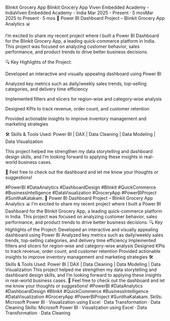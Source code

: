 
Blinkit Grocery App 
Blinkit Grocery App 
Viven Embedded Academy - IndiaViven Embedded Academy - India
Mar 2025 - Present · 5 mosMar 2025 to Present · 5 mos
🚀 Power BI Dashboard Project – Blinkit Grocery App Analytics 📊

I’m excited to share my recent project where I built a Power BI Dashboard for the Blinkit Grocery App, a leading quick-commerce platform in India. This project was focused on analyzing customer behavior, sales performance, and product trends to drive better business decisions.

🔍 Key Highlights of the Project:

Developed an interactive and visually appealing dashboard using Power BI

Analyzed key metrics such as daily/weekly sales trends, top-selling categories, and delivery time efficiency

Implemented filters and slicers for region-wise and category-wise analysis

Designed KPIs to track revenue, order count, and customer retention

Provided actionable insights to improve inventory management and marketing strategies

🛠 Skills & Tools Used: Power BI | DAX | Data Cleaning | Data Modeling | Data Visualization

This project helped me strengthen my data storytelling and dashboard design skills, and I’m looking forward to applying these insights in real-world business cases.

📌 Feel free to check out the dashboard and let me know your thoughts or suggestions!

#PowerBI #DataAnalytics #DashboardDesign #Blinkit #QuickCommerce #BusinessIntelligence #DataVisualization #GroceryApp #PowerBIProject #SunithaKatakam.
🚀 Power BI Dashboard Project – Blinkit Grocery App Analytics 📊 I’m excited to share my recent project where I built a Power BI Dashboard for the Blinkit Grocery App, a leading quick-commerce platform in India. This project was focused on analyzing customer behavior, sales performance, and product trends to drive better business decisions. 🔍 Key Highlights of the Project: Developed an interactive and visually appealing dashboard using Power BI Analyzed key metrics such as daily/weekly sales trends, top-selling categories, and delivery time efficiency Implemented filters and slicers for region-wise and category-wise analysis Designed KPIs to track revenue, order count, and customer retention Provided actionable insights to improve inventory management and marketing strategies 🛠 Skills & Tools Used: Power BI | DAX | Data Cleaning | Data Modeling | Data Visualization This project helped me strengthen my data storytelling and dashboard design skills, and I’m looking forward to applying these insights in real-world business cases. 📌 Feel free to check out the dashboard and let me know your thoughts or suggestions! #PowerBI #DataAnalytics #DashboardDesign #Blinkit #QuickCommerce #BusinessIntelligence #DataVisualization #GroceryApp #PowerBIProject #SunithaKatakam.
Skills: Microsoft Power BI · Visualization using Excel · Data Transformation · Data Cleaning
Skills: Microsoft Power BI · Visualization using Excel · Data Transformation · Data Cleaning
